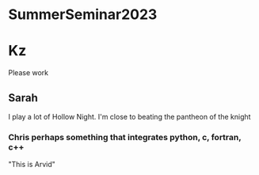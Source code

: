# SummerSeminar2023


# Kz 


Please work

## Sarah

I play a lot of Hollow Night. I'm close to beating the pantheon of the knight


### Chris perhaps something that integrates python, c, fortran, c++ 

"This is Arvid"


